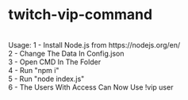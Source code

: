 # twitch-vip-command
<br>
Usage: 
1 - Install Node.js from https://nodejs.org/en/ <br>
2 - Change The Data In Config.json <br>
3 - Open CMD In The Folder <br>
4 - Run "npm i" <br>
5 - Run "node index.js" <br>
6 - The Users With Access Can Now Use !vip user <br>
